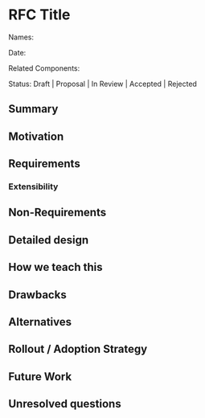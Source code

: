 # RFC Title

Names:

Date:

Related Components:

Status: Draft | Proposal | In Review | Accepted | Rejected

## Summary

## Motivation

## Requirements

### Extensibility

## Non-Requirements

## Detailed design

## How we teach this

## Drawbacks

## Alternatives

## Rollout / Adoption Strategy

## Future Work

## Unresolved questions